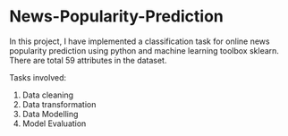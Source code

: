 # News-Popularity-Prediction

In this project, I have implemented a classification task for online news popularity prediction using python and machine learning toolbox sklearn. 
There are total 59 attributes in the dataset.

Tasks involved: 
1. Data cleaning
2. Data transformation
3. Data Modelling
4. Model Evaluation
